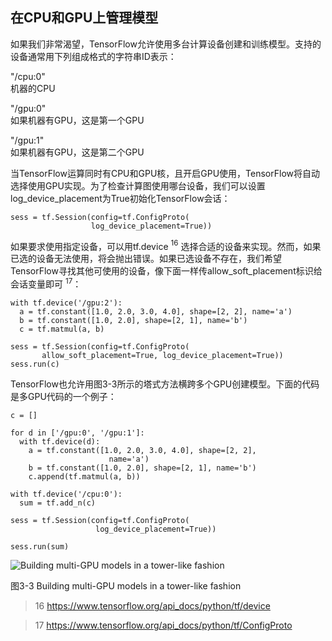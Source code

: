 ## 在CPU和GPU上管理模型
如果我们非常渴望，TensorFlow允许使用多台计算设备创建和训练模型。支持的设备通常用下列组成格式的字符串ID表示：

"/cpu:0"  
机器的CPU

"/gpu:0"  
如果机器有GPU，这是第一个GPU

"/gpu:1"  
如果机器有GPU，这是第二个GPU

当TensorFlow运算同时有CPU和GPU核，且开启GPU使用，TensorFlow将自动选择使用GPU实现。为了检查计算图使用哪台设备，我们可以设置log_device_placement为True初始化TensorFlow会话：

```
sess = tf.Session(config=tf.ConfigProto(
                  log_device_placement=True))
```

如果要求使用指定设备，可以用tf.device $^{16}$ 选择合适的设备来实现。然而，如果已选的设备无法使用，将会抛出错误。如果已选设备不存在，我们希望TensorFlow寻找其他可使用的设备，像下面一样传allow_soft_placement标识给会话变量即可 $^{17}$：

```
with tf.device('/gpu:2'):
  a = tf.constant([1.0, 2.0, 3.0, 4.0], shape=[2, 2], name='a')
  b = tf.constant([1.0, 2.0], shape=[2, 1], name='b')
  c = tf.matmul(a, b)

sess = tf.Session(config=tf.ConfigProto(
       allow_soft_placement=True, log_device_placement=True))
sess.run(c)
```

TensorFlow也允许用图3-3所示的塔式方法横跨多个GPU创建模型。下面的代码是多GPU代码的一个例子：

```
c = []

for d in ['/gpu:0', '/gpu:1']:
  with tf.device(d):
    a = tf.constant([1.0, 2.0, 3.0, 4.0], shape=[2, 2],
                      name='a')
    b = tf.constant([1.0, 2.0], shape=[2, 1], name='b')
    c.append(tf.matmul(a, b))

with tf.device('/cpu:0'):
  sum = tf.add_n(c)

sess = tf.Session(config=tf.ConfigProto(
                   log_device_placement=True))

sess.run(sum)
```

![Building multi-GPU models in a tower-like fashion](https://github.com/lucasbyAI/Fundamental_of_Deep_Learning_ZH/blob/master/images_folder/Fig3-3.png?raw=true)

图3-3 Building multi-GPU models in a tower-like fashion

> 16 https://www.tensorflow.org/api_docs/python/tf/device

> 17 https://www.tensorflow.org/api_docs/python/tf/ConfigProto
